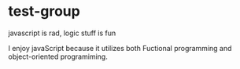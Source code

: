 # test-group

javascript is rad, logic stuff is fun

I enjoy javaScript because it utilizes both Fuctional programming and object-oriented programiming.

